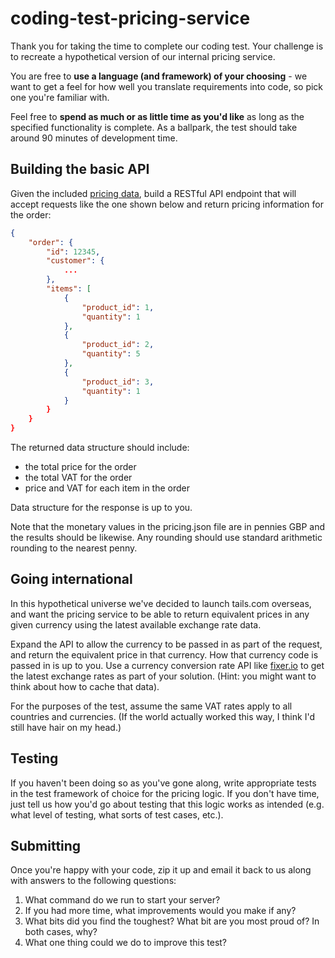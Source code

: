 # coding-test-pricing-service

Thank you for taking the time to complete our coding test. Your challenge is to recreate a hypothetical version of our internal pricing service. 

You are free to **use a language (and framework) of your choosing** - we want to get a feel for how well you translate requirements into code, so pick one you're familiar with. 

Feel free to **spend as much or as little time as you'd like** as long as the specified functionality is complete. As a ballpark, the test should take around 90 minutes of development time.


## Building the basic API

Given the included [pricing data](./pricing.data), build a RESTful API endpoint that will accept requests like the one shown below and return pricing information for the order:

```json
{
	"order": {
		"id": 12345,
		"customer": {
			...
		},
		"items": [
			{
				"product_id": 1,
				"quantity": 1
			},
			{
				"product_id": 2,
				"quantity": 5
			},
			{
				"product_id": 3,
				"quantity": 1
			}
		}		
	}
}
```

The returned data structure should include:

* the total price for the order
* the total VAT for the order
* price and VAT for each item in the order

Data structure for the response is up to you.

Note that the monetary values in the pricing.json file are in pennies GBP and the results should be likewise. Any rounding should use standard arithmetic rounding to the nearest penny.


## Going international

In this hypothetical universe we've decided to launch tails.com overseas, and want the pricing service to be able to return equivalent prices in any given currency using the latest available exchange rate data.

Expand the API to allow the currency to be passed in as part of the request, and return the equivalent price in that currency. How that currency code is passed in is up to you. Use a currency conversion rate API like [fixer.io](http://fixer.io) to get the latest exchange rates as part of your solution. (Hint: you might want to think about how to cache that data).

For the purposes of the test, assume the same VAT rates apply to all countries and currencies. (If the world actually worked this way, I think I'd still have hair on my head.)


## Testing

If you haven't been doing so as you've gone along, write appropriate tests in the test framework of choice for the pricing logic. If you don't have time, just tell us how you'd go about testing that this logic works as intended (e.g. what level of testing, what sorts of test cases, etc.).


## Submitting

Once you're happy with your code, zip it up and email it back to us along with answers to the following questions:

1. What command do we run to start your server? 
2. If you had more time, what improvements would you make if any?
3. What bits did you find the toughest? What bit are you most proud of? In both cases, why?
4. What one thing could we do to improve this test?
